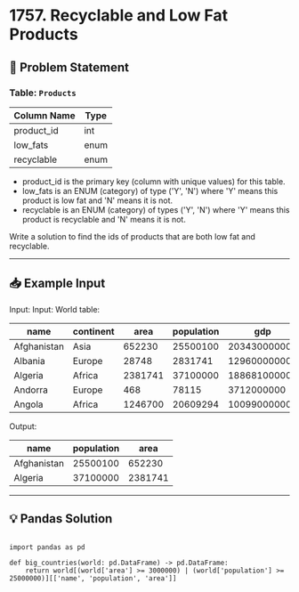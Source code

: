 # 1757. Recyclable and Low Fat Products

## 📝 Problem Statement
 
### Table: `Products`


| Column Name | Type    |
|-------------|---------|
| product_id  | int     |
| low_fats    | enum    |
| recyclable  | enum    |

 - product_id is the primary key (column with unique values) for this table.
 - low_fats is an ENUM (category) of type ('Y', 'N') where 'Y' means this product is low fat and 'N' means it is not.
 - recyclable is an ENUM (category) of types ('Y', 'N') where 'Y' means this product is recyclable and 'N' means it is not.
 

Write a solution to find the ids of products that are both low fat and recyclable.

---

## 📥 Example Input
Input:
Input: 
World table:

| name        | continent | area    | population | gdp          |
|-------------|-----------|---------|------------|--------------|
| Afghanistan | Asia      | 652230  | 25500100   | 20343000000  |
| Albania     | Europe    | 28748   | 2831741    | 12960000000  |
| Algeria     | Africa    | 2381741 | 37100000   | 188681000000 |
| Andorra     | Europe    | 468     | 78115      | 3712000000   |
| Angola      | Africa    | 1246700 | 20609294   | 100990000000 |


Output: 

| name        | population | area    |
|-------------|------------|---------|
| Afghanistan | 25500100   | 652230  |
| Algeria     | 37100000   | 2381741 |



---

## 💡 Pandas Solution

```pandas

import pandas as pd

def big_countries(world: pd.DataFrame) -> pd.DataFrame:
    return world[(world['area'] >= 3000000) | (world['population'] >= 25000000)][['name', 'population', 'area']]

